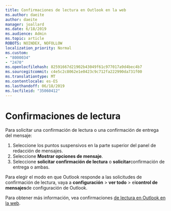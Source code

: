 ```yaml
---
title: Confirmaciones de lectura en Outlook en la web
ms.author: daeite
author: daeite
manager: joallard
ms.date: 6/18/2019
ms.audience: Admin
ms.topic: article
ROBOTS: NOINDEX, NOFOLLOW
localization_priority: Normal
ms.custom:
- "8000034"
- "2470"
ms.openlocfilehash: 82591667d21902b43049f61c977017a9d4bec4b7
ms.sourcegitcommit: c4e5c2c8062e1e0423c9c712fa222990da731f00
ms.translationtype: MT
ms.contentlocale: es-ES
ms.lasthandoff: 06/18/2019
ms.locfileid: "35060412"
---
```

# <a name="read-receipts"></a>Confirmaciones de lectura

Para solicitar una confirmación de lectura o una confirmación de entrega del mensaje:

1. Seleccione los puntos suspensivos en la parte superior del panel de redacción de mensajes.
1. Seleccione **Mostrar opciones de mensaje**.
1. Seleccione **solicitar confirmación de lectura** o **solicitar**confirmación de entrega o ambas.

Para elegir el modo en que Outlook responde a las solicitudes de confirmación de lectura, vaya a **configuración** > **ver todo** > el**control de mensajes**de configuración de Outlook.

Para obtener más información, vea confirmaciones [de lectura en Outlook en la web](https://support.office.com/article/e09af74d-3519-45fc-a680-37a538a92157).